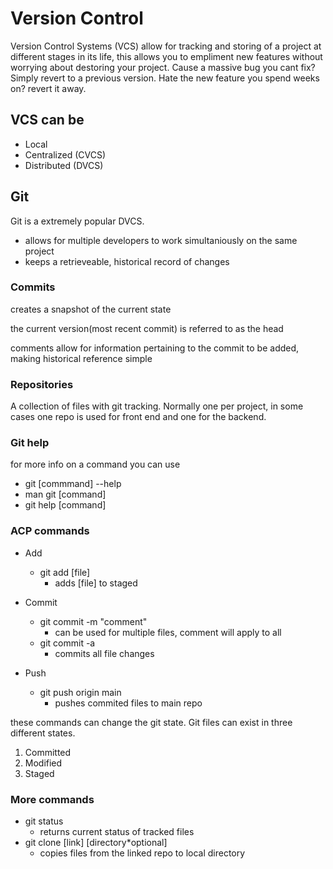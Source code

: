 # Version Control

Version Control Systems (VCS) allow for tracking and storing of a project at different stages in its life, this allows you to empliment new features without 
worrying about destoring your project. Cause a massive bug you cant fix? Simply revert to a previous version. Hate the new feature you spend weeks on? revert it away.

## VCS can be

- Local
- Centralized (CVCS)
- Distributed (DVCS)

## Git

Git is a extremely popular DVCS.

- allows for multiple developers to work simultaniously on the same project
- keeps a retrieveable, historical record of changes 

### Commits

creates a snapshot of the current state

the current version(most recent commit) is referred to as the head

comments allow for information pertaining to the commit to be added, making historical reference simple

### Repositories

A collection of files with git tracking. Normally one per project, in some cases one repo is used for front end and one  for the backend.

### Git help

for more info on a command you can use

- git [commmand] --help
- man git [command]
- git help [command]

### ACP commands

- Add
  - git add [file]
    - adds [file] to staged
- Commit
  - git commit -m "comment" 
    - can be used for multiple files, comment will apply to all
  - git commit -a
    - commits all file changes  

- Push
  - git push origin main
    - pushes commited files to main repo

these commands can change the git state. Git files can exist in three different states.

1. Committed
2. Modified
3. Staged

### More commands

- git status
  - returns current status of tracked files
- git clone [link] [directory*optional]
  - copies files from the linked repo to local directory

